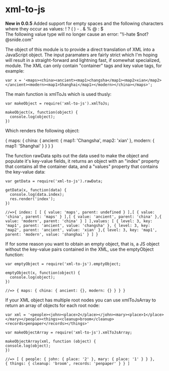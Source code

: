 xml-to-js
=========

<strong>New in 0.0.5</strong> Added support for empty spaces and the following characters where they occur as values: ! ? ( ) - . & % @ : $     
The following value type will no longer cause an error: "<email>!i-hate $not?@snide.com</email>"

The object of this module is to provide a direct translation of XML into a JavaScript object. The input paramaters are fairly strict which I'm hoping will result in a straight-forward and lightning fast, if somewhat specialized, module. The XML can only contain "container" tags and key value tags, for example:

    var x = '<maps><china><ancient><map1>changsha</map1><map2>xian</map2></ancient><modern><map1>Shanghai</map1></modern></china></maps>';

The main function is xmlToJs which is used thusly:

    var makeObject = require('xml-to-js').xmlToJs;

    makeObject(x, function(object) {
      console.log(object);
	})

Which renders the following object:

{ maps: { 
    china: { 
        ancient: { 
            map1: 'Changsha', 
            map2: 'xian'
            }, 
        modern: { 
            map1: 'Shanghai' 
            } 
        } 
      } 
    }

The function rawData spits out the data used to make the object and populate it's key-value fields, it returns an object with an "index" property that contains all the container data, and a "values" property that contains the key-value data:

    var getData = require('xml-to-js').rawData;
    
    getData(x, function(data) {
      console.log(data.index);
      res.render('index');
    })
    
    //=>{ index: [ [ { value: 'maps', parent: undefined } ],[ { value: 'china', parent: 'maps' } ],[ { value: 'ancient', parent: 'china' },{ value: 'modern', parent: 'china' } ] ],values: [ { level: 3, key: 'map1', parent: 'ancient', value: 'changsha' }, { level: 3, key: 'map2', parent: 'ancient', value: 'xian' },{ level: 3, key: 'map1', parent: 'modern', value: 'shanghai' } ] }

If for some reason you want to obtain an empty object, that is, a JS object without the key-value pairs contained in the XML, use the emptyObject function:

    var emptyObject = require('xml-to-js').emptyObject;
    
    emptyObject(x, function(object) {
      console.log(object);
    })
    
    //=> { maps: { china: { ancient: {}, modern: {} } } }

If your XML object has multiple root nodes you can use xmlToJsArray to return an array of objects for each root node:

    var xml = '<people><john><place>2</place></john><mary><place>1</place></mary></people><things><cleanup>broom</cleanup><records>penpaper</records></things>'

    var makeObjectArray = require('xml-to-js').xmlToJsArray;

    makeObjectArray(xml, function (object) {
    console.log(object);
    })

    //=> [ { people: { john: { place: '2' }, mary: { place: '1' } } },
    { things: { cleanup: 'broom', records: 'penpaper' } } ]
    
